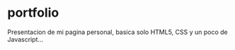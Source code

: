 # portfolio
Presentacion de mi pagina personal, basica solo HTML5, CSS y un poco de Javascript...


